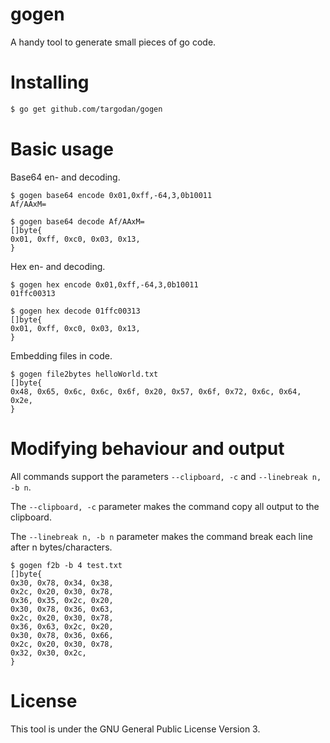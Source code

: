 # gogen
A handy tool to generate small pieces of go code.

# Installing
```bash
$ go get github.com/targodan/gogen
```

# Basic usage
Base64 en- and decoding.
```
$ gogen base64 encode 0x01,0xff,-64,3,0b10011
Af/AAxM=
```

```
$ gogen base64 decode Af/AAxM=
[]byte{
0x01, 0xff, 0xc0, 0x03, 0x13,
}
```

Hex en- and decoding.

```
$ gogen hex encode 0x01,0xff,-64,3,0b10011
01ffc00313
```

```
$ gogen hex decode 01ffc00313
[]byte{
0x01, 0xff, 0xc0, 0x03, 0x13,
}
```

Embedding files in code.

```
$ gogen file2bytes helloWorld.txt
[]byte{
0x48, 0x65, 0x6c, 0x6c, 0x6f, 0x20, 0x57, 0x6f, 0x72, 0x6c, 0x64, 0x2e,
}
```

# Modifying behaviour and output

All commands support the parameters `--clipboard, -c` and `--linebreak n, -b n`.

The `--clipboard, -c` parameter makes the command copy all output to the clipboard.

The `--linebreak n, -b n` parameter makes the command break each line after n bytes/characters.

```
$ gogen f2b -b 4 test.txt
[]byte{
0x30, 0x78, 0x34, 0x38,
0x2c, 0x20, 0x30, 0x78,
0x36, 0x35, 0x2c, 0x20,
0x30, 0x78, 0x36, 0x63,
0x2c, 0x20, 0x30, 0x78,
0x36, 0x63, 0x2c, 0x20,
0x30, 0x78, 0x36, 0x66,
0x2c, 0x20, 0x30, 0x78,
0x32, 0x30, 0x2c,
}
```

# License
This tool is under the GNU General Public License Version 3.
